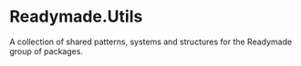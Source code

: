 # Readymade.Utils
A collection of shared patterns, systems and structures for the Readymade group of packages.
